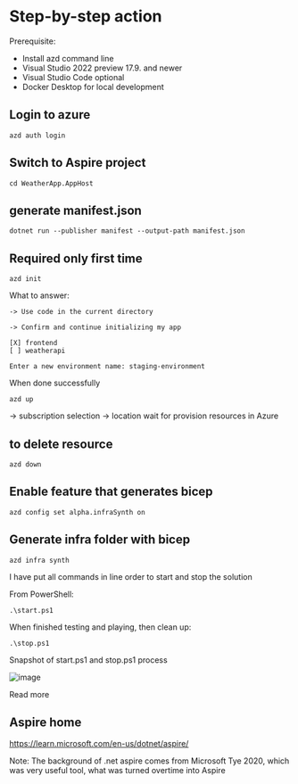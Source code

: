 # Step-by-step action

Prerequisite:
- Install azd command line
- Visual Studio 2022 preview 17.9. and newer
- Visual Studio Code optional
- Docker Desktop for local development

## Login to azure
```
azd auth login
```

## Switch to Aspire project
```
cd WeatherApp.AppHost
```

## generate manifest.json
```
dotnet run --publisher manifest --output-path manifest.json
```

## Required only first time
```
azd init
```

What to answer:
```
-> Use code in the current directory

-> Confirm and continue initializing my app

[X] frontend
[ ] weatherapi

Enter a new environment name: staging-environment
```
When done successfully

```
azd up
```

-> subscription selection
-> location
wait for provision resources in Azure

## to delete resource
```
azd down
```
## Enable feature that generates bicep
```
azd config set alpha.infraSynth on
```

## Generate infra folder with bicep 
```
azd infra synth
```

I have put all commands in line order to start and stop the solution

From PowerShell:

```
.\start.ps1
```

When finished testing and playing, then clean up:

```
.\stop.ps1
```

Snapshot of start.ps1 and stop.ps1 process

![image](https://github.com/maythamfahmi/net-aspire-playground/assets/9260645/6df081a6-3b4b-4628-870b-8c3af4db9359)



Read more

## Aspire home

https://learn.microsoft.com/en-us/dotnet/aspire/

Note: The background of .net aspire comes from Microsoft Tye 2020, which was very useful tool, what was turned overtime into Aspire
